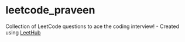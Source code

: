 # leetcode_praveen
Collection of LeetCode questions to ace the coding interview! - Created using [LeetHub](https://github.com/QasimWani/LeetHub)
